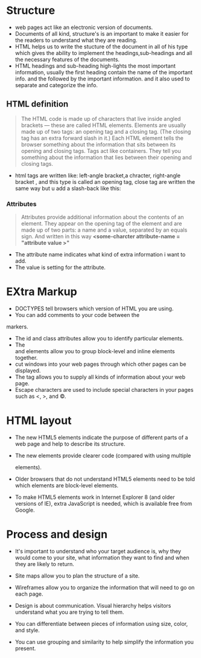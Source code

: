 # Structure
* web pages act like an electronic version of documents.
* Documents of all kind, structure's is an important to make it easier 
for the readers to understand what they are reading.
*  HTML helps us to write the stucture of the document in all of his type 
which gives the ability to implement the headings,sub-headings and 
all the necessary features of the documents.
* HTML headings and sub-heading high-lights the most important information,
usually the first heading contain the name of the important info. and the 
followed by the important information. and it also used to separate and categorize the info.
## HTML definition
> The HTML code is made up of characters that live inside angled
brackets — these are called HTML elements. Elements are usually
made up of two tags: an opening tag and a closing tag. (The closing tag
has an extra forward slash in it.) Each HTML element tells the browser
something about the information that sits between its opening and
closing tags.
> Tags act like containers. They tell you
something about the information that lies
between their opening and closing tags.
* html tags are written like: left-angle bracket,a chracter, right-angle bracket **<some-charcter>**, and this type is called an opening tag, close tag are written the same way but u add a slash-back like this: **</some-charcter>**
### Attributes 
> Attributes provide additional information
about the contents of an element. They appear
on the opening tag of the element and are
made up of two parts: a name and a value,
separated by an equals sign. And written in this way **<some-charcter attribute-name = "attribute value >"**
* The attribute name indicates what kind of extra information i want to add. 
* The value is setting for the attribute.


# EXtra Markup
* DOCTYPES tell browsers which version of HTML you
are using.
* You can add comments to your code between the
<!-- and --> markers.
* The id and class attributes allow you to identify
particular elements.
* The <div> and <span> elements allow you to group
block-level and inline elements together.
* <iframes> cut windows into your web pages through
which other pages can be displayed.
* The <meta> tag allows you to supply all kinds of
information about your web page.
* Escape characters are used to include special
characters in your pages such as <, >, and ©.


# HTML layout

* The new HTML5 elements indicate the purpose of
different parts of a web page and help to describe
its structure.

* The new elements provide clearer code (compared
with using multiple <div> elements).

* Older browsers that do not understand HTML5
elements need to be told which elements are
block-level elements.

* To make HTML5 elements work in Internet Explorer 8
(and older versions of IE), extra JavaScript is needed,
which is available free from Google.

# Process and design 
* It's important to understand  who your target audience
is, why they would come to your site, what information
they want to find and when they are likely to return.

* Site maps allow you to plan the structure of a site.

* Wireframes allow you to organize the information that
will need to go on each page.

* Design is about communication. Visual hierarchy helps
visitors understand what you are trying to tell them.

* You can differentiate between pieces of information
using size, color, and style.

* You can use grouping and similarity to help simplify
the information you present.